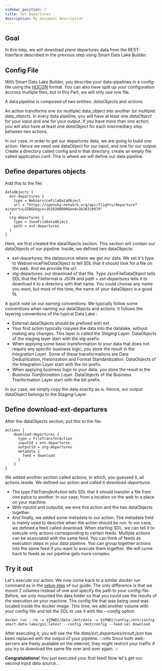 ```yaml
---
sidebar_position: 2
title: Get Departures
description: My document description
---
```


## Goal

In this step, we will download plane departures data from the REST-Interface described in the previous step using Smart Data Lake Builder.

## Config File

With Smart Data Lake Builder, you describe your data-pipelines in a config-file using the [HOCON](https://github.com/lightbend/config/blob/master/HOCON.md) format.
You can also have split up your configuration accross multiple files, but in this Part, we will only use one file.

A data pipeline is composed of two entities: *dataObjects* and *actions*.

An action transforms one (or multiple) data_object into another (or multiple) data_objects.
In every data pipeline, you will have at least one *dataObject* for your input and one for your output.
If you have more than one action, you will also have at least one *dataObject* for each intermediary step between two actions.

In our case, in order to get our departures data, we are going to build one action. Hence we need one dataObject for our input, and one for our output.
Create a directory called config and in that directory, create an empty file called application.conf. This is where we will define our data pipeline.

## Define departures objects
Add this to the file:

    dataObjects {
      ext-departures {
        type = WebserviceFileDataObject
        url = "https://opensky-network.org/api/flights/departure?airport=LSZB&begin=1630200800&end=1630310979"
      }
      stg-departures {
        type = JsonFileDataObject
        path = ext-departures
      }
    }
Here, we first created the dataObjects section. This section will contain our dataObjects of our pipeline.
Inside, we defined two dataObjects:
- ext-departures: the datasource where we get our data. We set it's type to WebserviceFileDataObject to tell SDL that
it should look for a file on the web. And we provide the url.
- stg-departures: our download of that file. Type JsonFileDataObject tells SDL that the Fileformat is JSON and *path = ext-departures*
tells it to download it to a directory with that name. You could choose any name you want, but most of the time, the name of your dataObject is a good fit.

A quick note on our naming conventions: We typically follow some conventions when naming our dataObjects and actions.
It follows the layering conventions of the typical Data Lake :
- External dataObjects should be prefixed with ext
- Your first action typically copyies the data into the datalake, without making any changes. This layer is called the *Staging Layer*.
DataObjects of the staging layer start with the stg-prefix.
- When applying some basic transformation to your data that does not require any specific business logic, you store the result in the *Integration Layer*. 
Some of these transformations are Data Deduplication, Historization and Format Standardization.
DataObjects of the Integration Layer start with the int-prefix.
- When applying business logic to your data, you store the result in the *Business Tranformation Layer*.
DataObjects of the Business Tranformation Layer start with the btl-prefix.

In our case, we simply copy the data exactly as is. Hence, our output dataObject belongs to the Staging-Layer.

## Define download-ext-departures
After the dataObjects section, put this to the file:

    actions {
        download-departures {
          type = FileTransferAction
          inputId = ext-departures
          outputId = stg-departures
          metadata {
            feed = download
          }
        }
    }

We added another section called actions, in which, you guessed it, all actions reside.
We defined our action and called it *download-departures*.
- The type *FileTransferAction* tells SDL that it should transfer a file from one palce to another.
In our case, from a location on the web to a place on your machine.
- With inputId and outputId, we wire this action and the two dataObjects together.
- And finally, we added some metadata to our action. The metadata field is mainly used to describe when the action should be run.
In our case, we defined a feed called download. When starting SDL, we can tell it to execute only actions corresponding to certain feeds.
Multiple actions can be associated with the same feed. You can think of feeds as execution steps in your data pipeline.
You can group together actions into the same feed if you want to execute them together. We will come back to feeds as our pipeline gets more complex.


## Try it out

Let's execute our action. We now come back to a similar *docker run* command as in the [setup step](getting-started/setup.md) of our guide.
The only difference is that we mount 2 volumes instead of one and specify the path to your config-file.
Before, we only mounted the data folder so that you could see the results of the execution on your machine.
The config file that was being used was located inside the docker image.
This time, we add another volume with your config-file and tell the SDL to use it with the *--config* option.

    docker run --rm -v ${PWD}/data:/mnt/data -v ${PWD}/config:/mnt/config smart-data-lake/gs1:latest --config /mnt/config --feed-sel download

After executing it, you will see the file *data/ext_departures/result.json* has been replaced with the output of your pipeline.
:::info
Since both web-servers are freely available on the internet, they might restrict your traffic if you try to download the same file over and over again.
:::

**Congratulations!** You just executed your first feed! Now let's get our second input data source...


